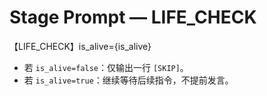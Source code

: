 # Stage Prompt — LIFE_CHECK
【LIFE_CHECK】is_alive={is_alive}

- 若 `is_alive=false`：仅输出一行 `[SKIP]`。
- 若 `is_alive=true`：继续等待后续指令，不提前发言。
